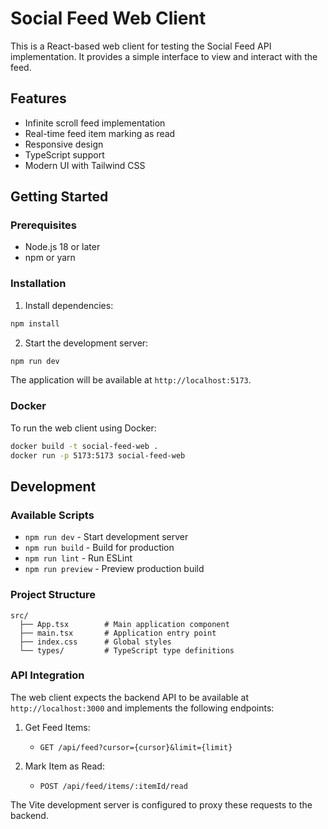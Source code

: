 # Social Feed Web Client

This is a React-based web client for testing the Social Feed API implementation. It provides a simple interface to view and interact with the feed.

## Features

- Infinite scroll feed implementation
- Real-time feed item marking as read
- Responsive design
- TypeScript support
- Modern UI with Tailwind CSS

## Getting Started

### Prerequisites

- Node.js 18 or later
- npm or yarn

### Installation

1. Install dependencies:
```bash
npm install
```

2. Start the development server:
```bash
npm run dev
```

The application will be available at `http://localhost:5173`.

### Docker

To run the web client using Docker:

```bash
docker build -t social-feed-web .
docker run -p 5173:5173 social-feed-web
```

## Development

### Available Scripts

- `npm run dev` - Start development server
- `npm run build` - Build for production
- `npm run lint` - Run ESLint
- `npm run preview` - Preview production build

### Project Structure

```
src/
  ├── App.tsx        # Main application component
  ├── main.tsx       # Application entry point
  ├── index.css      # Global styles
  └── types/         # TypeScript type definitions
```

### API Integration

The web client expects the backend API to be available at `http://localhost:3000` and implements the following endpoints:

1. Get Feed Items:
   - `GET /api/feed?cursor={cursor}&limit={limit}`

2. Mark Item as Read:
   - `POST /api/feed/items/:itemId/read`

The Vite development server is configured to proxy these requests to the backend. 